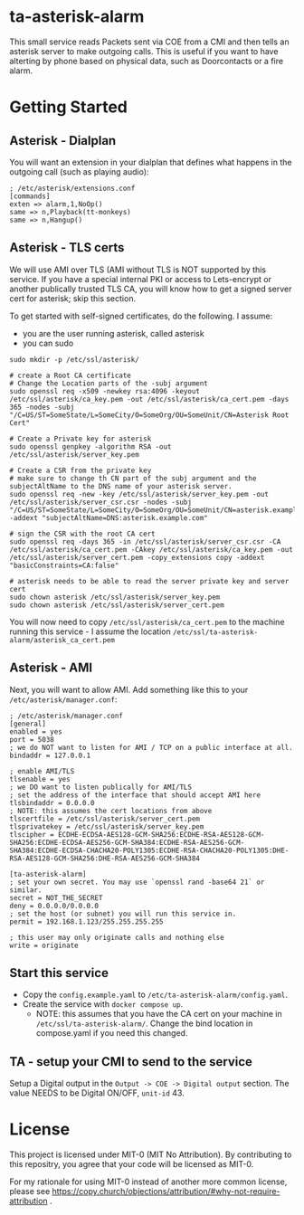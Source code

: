 # ta-asterisk-alarm
This small service reads Packets sent via COE from a CMI and then tells an asterisk server to make outgoing calls.
This is useful if you want to have alterting by phone based on physical data, such as Doorcontacts or a fire alarm.

# Getting Started
## Asterisk - Dialplan
You will want an extension in your dialplan that defines what happens in the outgoing call (such as playing audio):
```
; /etc/asterisk/extensions.conf
[commands]
exten => alarm,1,NoOp()
same => n,Playback(tt-monkeys)
same => n,Hangup()
```

## Asterisk - TLS certs
We will use AMI over TLS (AMI without TLS is NOT supported by this service.
If you have a special internal PKI or access to Lets-encrypt or another publically trusted TLS CA, you will know how to get a signed server cert for asterisk; skip this section.

To get started with self-signed certificates, do the following. I assume:
- you are the user running asterisk, called asterisk
- you can sudo
```
sudo mkdir -p /etc/ssl/asterisk/

# create a Root CA certificate
# Change the Location parts of the -subj argument
sudo openssl req -x509 -newkey rsa:4096 -keyout /etc/ssl/asterisk/ca_key.pem -out /etc/ssl/asterisk/ca_cert.pem -days 365 -nodes -subj "/C=US/ST=SomeState/L=SomeCity/O=SomeOrg/OU=SomeUnit/CN=Asterisk Root Cert"

# Create a Private key for asterisk
sudo openssl genpkey -algorithm RSA -out /etc/ssl/asterisk/server_key.pem

# Create a CSR from the private key
# make sure to change th CN part of the subj argument and the subjectAltName to the DNS name of your asterisk server.
sudo openssl req -new -key /etc/ssl/asterisk/server_key.pem -out /etc/ssl/asterisk/server_csr.csr -nodes -subj "/C=US/ST=SomeState/L=SomeCity/O=SomeOrg/OU=SomeUnit/CN=asterisk.example.com" -addext "subjectAltName=DNS:asterisk.example.com"

# sign the CSR with the root CA cert
sudo openssl req -days 365 -in /etc/ssl/asterisk/server_csr.csr -CA /etc/ssl/asterisk/ca_cert.pem -CAkey /etc/ssl/asterisk/ca_key.pem -out /etc/ssl/asterisk/server_cert.pem -copy_extensions copy -addext "basicConstraints=CA:false"

# asterisk needs to be able to read the server private key and server cert
sudo chown asterisk /etc/ssl/asterisk/server_key.pem
sudo chown asterisk /etc/ssl/asterisk/server_cert.pem
```

You will now need to copy `/etc/ssl/asterisk/ca_cert.pem` to the machine running this service - I assume the location `/etc/ssl/ta-asterisk-alarm/asterisk_ca_cert.pem`

## Asterisk - AMI
Next, you will want to allow AMI.
Add something like this to your `/etc/asterisk/manager.conf`:
```
; /etc/asterisk/manager.conf
[general]
enabled = yes
port = 5038
; we do NOT want to listen for AMI / TCP on a public interface at all.
bindaddr = 127.0.0.1

; enable AMI/TLS
tlsenable = yes
; we DO want to listen publically for AMI/TLS
; set the address of the interface that should accept AMI here
tlsbindaddr = 0.0.0.0
; NOTE: this assumes the cert locations from above
tlscertfile = /etc/ssl/asterisk/server_cert.pem
tlsprivatekey = /etc/ssl/asterisk/server_key.pem
tlscipher = ECDHE-ECDSA-AES128-GCM-SHA256:ECDHE-RSA-AES128-GCM-SHA256:ECDHE-ECDSA-AES256-GCM-SHA384:ECDHE-RSA-AES256-GCM-SHA384:ECDHE-ECDSA-CHACHA20-POLY1305:ECDHE-RSA-CHACHA20-POLY1305:DHE-RSA-AES128-GCM-SHA256:DHE-RSA-AES256-GCM-SHA384

[ta-asterisk-alarm]
; set your own secret. You may use `openssl rand -base64 21` or similar.
secret = NOT_THE_SECRET
deny = 0.0.0.0/0.0.0.0
; set the host (or subnet) you will run this service in.
permit = 192.168.1.123/255.255.255.255

; this user may only originate calls and nothing else
write = originate
```

## Start this service
- Copy the `config.example.yaml` to `/etc/ta-asterisk-alarm/config.yaml`.
- Create the service with `docker compose up`.
    - NOTE: this assumes that you have the CA cert on your machine in `/etc/ssl/ta-asterisk-alarm/`. Change the bind location in compose.yaml if you need this changed.

## TA - setup your CMI to send to the service
Setup a Digital output in the `Output -> COE -> Digital output` section.
The value NEEDS to be Digital ON/OFF, `unit-id` 43.

# License
This project is licensed under MIT-0 (MIT No Attribution).
By contributing to this repositry, you agree that your code will be licensed as MIT-0.

For my rationale for using MIT-0 instead of another more common license, please see
https://copy.church/objections/attribution/#why-not-require-attribution .

